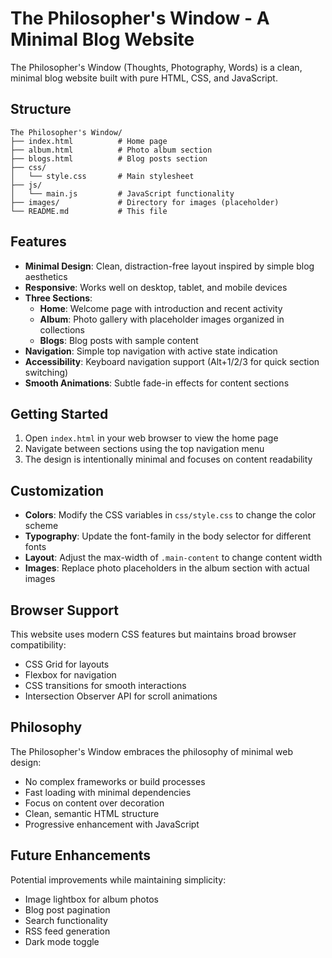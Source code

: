 # The Philosopher's Window - A Minimal Blog Website

The Philosopher's Window (Thoughts, Photography, Words) is a clean, minimal blog website built with pure HTML, CSS, and JavaScript.

## Structure

```
The Philosopher's Window/
├── index.html          # Home page
├── album.html          # Photo album section
├── blogs.html          # Blog posts section
├── css/
│   └── style.css       # Main stylesheet
├── js/
│   └── main.js         # JavaScript functionality
├── images/             # Directory for images (placeholder)
└── README.md           # This file
```

## Features

- **Minimal Design**: Clean, distraction-free layout inspired by simple blog aesthetics
- **Responsive**: Works well on desktop, tablet, and mobile devices
- **Three Sections**:
  - **Home**: Welcome page with introduction and recent activity
  - **Album**: Photo gallery with placeholder images organized in collections
  - **Blogs**: Blog posts with sample content
- **Navigation**: Simple top navigation with active state indication
- **Accessibility**: Keyboard navigation support (Alt+1/2/3 for quick section switching)
- **Smooth Animations**: Subtle fade-in effects for content sections

## Getting Started

1. Open `index.html` in your web browser to view the home page
2. Navigate between sections using the top navigation menu
3. The design is intentionally minimal and focuses on content readability

## Customization

- **Colors**: Modify the CSS variables in `css/style.css` to change the color scheme
- **Typography**: Update the font-family in the body selector for different fonts
- **Layout**: Adjust the max-width of `.main-content` to change content width
- **Images**: Replace photo placeholders in the album section with actual images

## Browser Support

This website uses modern CSS features but maintains broad browser compatibility:

- CSS Grid for layouts
- Flexbox for navigation
- CSS transitions for smooth interactions
- Intersection Observer API for scroll animations

## Philosophy

The Philosopher's Window embraces the philosophy of minimal web design:

- No complex frameworks or build processes
- Fast loading with minimal dependencies
- Focus on content over decoration
- Clean, semantic HTML structure
- Progressive enhancement with JavaScript

## Future Enhancements

Potential improvements while maintaining simplicity:

- Image lightbox for album photos
- Blog post pagination
- Search functionality
- RSS feed generation
- Dark mode toggle
